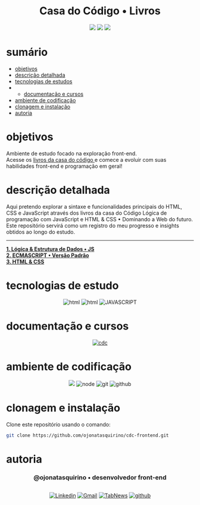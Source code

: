  
<h1 align="center"> Casa do Código • Livros </h1>

[comment]: <> (Adicione o seu usuário  e o nome do repositório)

<p align="center">
  <image
  src="https://img.shields.io/github/languages/count/ojonatasquirino/cdc-frontend"
  />
  <image
  src="https://img.shields.io/github/languages/top/ojonatasquirino/cdc-frontend"
  /> 
  <image
  src="https://img.shields.io/github/last-commit/ojonatasquirino/cdc-frontend"
  />

</p>

# sumário 

- [objetivos](#id01)
- [descrição detalhada](#id01.01)
- [tecnologias de estudos](#id02)
- - [documentação e cursos](#id02.01)
- [ambiente de codificação](#id03)
- [clonagem e instalação](#id04)
- [autoria](#id05)



# objetivos <a name="id01"></a>

Ambiente de estudo focado na exploração front-end. <br>
Acesse os <a href='https://www.casadocodigo.com.br/collections/front-end-javascript'>livros da casa do código </a> e comece a evoluir com suas habilidades front-end e programação em geral!


# descrição detalhada <a name="id01.01"></a>


Aqui pretendo explorar a sintaxe e funcionalidades principais do HTML, CSS e JavaScript através dos livros da casa do Código Lógica de programação com JavaScript e HTML & CSS • Dominando a Web do futuro. Este repositório servirá como um registro do meu progresso e insights obtidos ao longo do estudo. 

<hr>

**<a href='/1. Lógica & Estrutura de Dados/'> 1. Lógica & Estrutura de Dados • JS  </a>** <br>
**<a href='/ECMASCRIPT • Versão Padrão/'> 2. ECMASCRIPT • Versão Padrão </a>** <br>
**<a href='/Estilização • HTML & CSS/'> 3. HTML & CSS </a>**

# tecnologias de estudo <a name="id02"></a>

<div  align='center'> 
 
![html](https://img.shields.io/badge/html-0D1117?style=for-the-badge&logo=html5&logoColor=red)
![html](https://img.shields.io/badge/css-0D1117?style=for-the-badge&logo=css3&logoColor=blue)
![JAVASCRIPT](https://img.shields.io/badge/JavaScript-0D1117?style=for-the-badge&logo=javascript&logoColor=yellow)
 
[comment]: <> (link para adicionar badges: https://dev.to/envoy_/150-badges-for-github-pnk)

</div>

# documentação e cursos <a name="id02.01"></a>

<div  align='center'> 

 [![cdc](https://img.shields.io/badge/casa_do_código-0D1117?style=for-the-badge&logo=Databricks&logoColor=fff)](https://www.casadocodigo.com.br/)
 

</div>

# ambiente de codificação <a name="id03"></a>

<div  align='center'> 

![](https://img.shields.io/badge/VSCode-0D1117?style=for-the-badge&logo=visual%20studio%20code&logoColor=blue)
![node](https://img.shields.io/badge/Nodejs-0D1117?style=for-the-badge&logo=node.js&logoColor=green)
![git](https://img.shields.io/badge/GIT-0D1117?style=for-the-badge&logo=git&logoColor=red)
![github](https://img.shields.io/badge/Github-0D1117?style=for-the-badge&logo=github&logoColor=fff)
</div>


# clonagem e instalação <a name="id04"></a>

Clone este repositório usando o comando:

```bash
git clone https://github.com/ojonatasquirino/cdc-frontend.git
```

[comment]: <> (Adicione o link da implatação, se houver)

# autoria <a name="id05"></a>

[comment]: <> (Adicione seu nome e função)

<h3 align='center'> @ojonatasquirino • desenvolvedor front-end
 </h3>

##

[comment]: <> (Adicione as suas redes sociais e profissionais)

<div  align='center'>

[![Linkedin](https://img.shields.io/badge/LinkedIn-0D1117?style=for-the-badge&logo=linkedin&logoColor=blue)](https://www.linkedin.com/in/jonatasquirino/)
<a href = "mailto:quirinoj02@gmail.com">
![Gmail](https://img.shields.io/badge/Gmail-0D1117?style=for-the-badge&logo=gmail&logoColor=red)</a>
[![TabNews](https://img.shields.io/badge/tabnews-0D1117?style=for-the-badge&logo=Databricks&logoColor=fff)](https://www.tabnews.com.br/ojonatasquirino) [![github](https://img.shields.io/badge/Github-0D1117?style=for-the-badge&logo=github&logoColor=fff)](https://www.github.com/ojonatasquirino)
</div>

